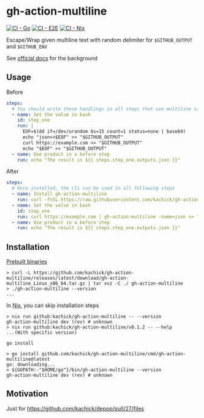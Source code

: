 # gh-action-multiline

[![CI - Go](https://github.com/kachick/gh-action-multiline/actions/workflows/ci-go.yml/badge.svg?branch=main)](https://github.com/kachick/gh-action-multiline/actions/workflows/ci-go.yml?query=event%3Apush++)
[![CI - E2E](https://github.com/kachick/gh-action-multiline/actions/workflows/ci-e2e.yml/badge.svg)](https://github.com/kachick/gh-action-multiline/actions/workflows/ci-e2e.yml)
[![CI - Nix](https://github.com/kachick/gh-action-multiline/actions/workflows/ci-nix.yml/badge.svg?branch=main)](https://github.com/kachick/gh-action-multiline/actions/workflows/ci-nix.yml?query=branch%3Amain+)

Escape/Wrap given multiline text with random delimiter for `$GITHUB_OUTPUT` and `$GITHUB_ENV`

See [official docs](https://docs.github.com/en/actions/using-workflows/workflow-commands-for-github-actions#example-of-a-multiline-string) for the background

## Usage

Before

```yaml
steps:
  # You should write these handlings in all steps that use multiline value with GITHUB_OUTPUT and/or GITHUB_ENV
  - name: Set the value in bash
    id: step_one
    run: |
      EOF=$(dd if=/dev/urandom bs=15 count=1 status=none | base64)
      echo "json<<$EOF" >> "$GITHUB_OUTPUT"
      curl https://example.com >> "$GITHUB_OUTPUT"
      echo "$EOF" >> "$GITHUB_OUTPUT"
  - name: Use product in a before step
    run: echo "The result is ${{ steps.step_one.outputs.json }}"
```

After

```yaml
steps:
  # Once installed, the cli can be used in all following steps
  - name: Install gh-action-multiline
    run: curl -fsSL https://raw.githubusercontent.com/kachick/gh-action-multiline/main/scripts/install-in-github-action.sh | sh -s v0.1.1
  - name: Set the value in bash
    id: step_one
    run: curl https://example.com | gh-action-multiline -name=json >> "$GITHUB_OUTPUT"
  - name: Use product in a before step
    run: echo "The result is ${{ steps.step_one.outputs.json }}"
```

## Installation

[Prebuilt binaries](https://github.com/kachick/gh-action-multiline/releases)

```console
> curl -L https://github.com/kachick/gh-action-multiline/releases/latest/download/gh-action-multiline_Linux_x86_64.tar.gz | tar xvz -C ./ gh-action-multiline
> ./gh-action-multiline --version
...
```

In [Nix](https://nixos.org/), you can skip installation steps

```console
> nix run github:kachick/gh-action-multiline -- --version
gh-action-multiline dev (rev) # unknown
> nix run github:kachick/gh-action-multiline/v0.1.2 -- --help
...(With specific version)
```

`go install`

```console
> go install github.com/kachick/gh-action-multiline/cmd/gh-action-multiline@latest
go: downloading...
> ${GOPATH:-"$HOME/go"}/bin/gh-action-multiline --version
gh-action-multiline dev (rev) # unknown
```

## Motivation

Just for <https://github.com/kachick/depop/pull/27/files>
